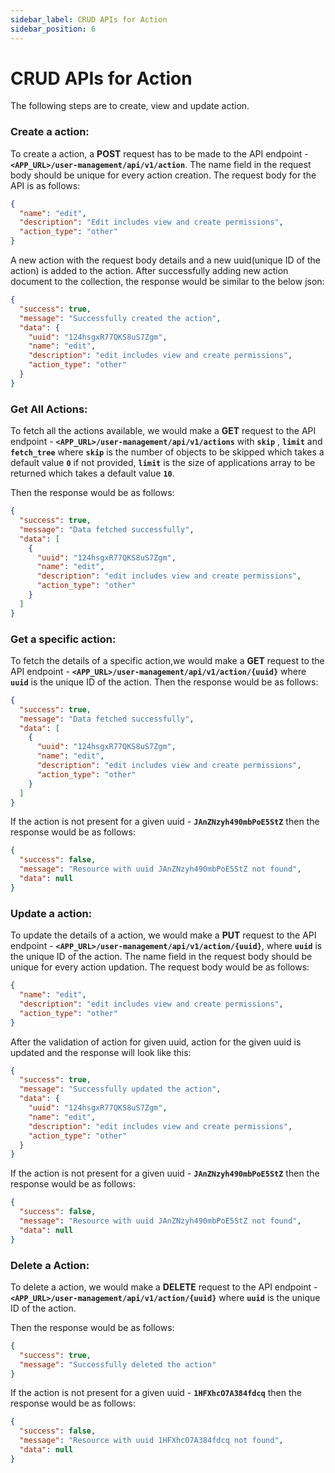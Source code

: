 ```yaml
---
sidebar_label: CRUD APIs for Action
sidebar_position: 6
---
```


# CRUD APIs for Action

The following steps are to create, view and update action.


### Create a action:

To create a action, a **POST** request has to be made to the API endpoint - **`<APP_URL>/user-management/api/v1/action`**. The name field in the request body should be unique for every action creation.
The request body for the API is as follows:

```json
{
  "name": "edit",
  "description": "Edit includes view and create permissions",
  "action_type": "other"
}
```

A new action with the request body details and a new uuid(unique ID of the action) is added to the action. After successfully adding new action document to the collection, the response would be similar to the below json:

```json
{
  "success": true,
  "message": "Successfully created the action",
  "data": {
    "uuid": "124hsgxR77QKS8uS7Zgm",
    "name": "edit",
    "description": "edit includes view and create permissions",
    "action_type": "other"
  }
}
```

### Get All Actions:

 To fetch all the actions available, we would make a **GET** request to the API endpoint - **`<APP_URL>/user-management/api/v1/actions`** with **`skip`** , **`limit`** and **`fetch_tree`** where **`skip`** is the number of objects to be skipped which takes a default value **`0`** if not provided, **`limit`** is the size of applications array to be returned which takes a default value **`10`**.

Then the response would be as follows: 

```json
{
  "success": true,
  "message": "Data fetched successfully",
  "data": [
    {
      "uuid": "124hsgxR77QKS8uS7Zgm",
      "name": "edit",
      "description": "edit includes view and create permissions",
      "action_type": "other"
    }
  ]
}
```

### Get a specific action:

To fetch the details of a specific action,we would make a **GET** request to the API endpoint - **`<APP_URL>/user-management/api/v1/action/{uuid}`** where **`uuid`** is the unique ID of the action.
Then the response would be as follows: 

```json
{
  "success": true,
  "message": "Data fetched successfully",
  "data": [
    {
      "uuid": "124hsgxR77QKS8uS7Zgm",
      "name": "edit",
      "description": "edit includes view and create permissions",
      "action_type": "other"
    }
  ]
}
```

If the action is not present for a given uuid - **`JAnZNzyh490mbPoE5StZ`** then the response would be as follows:

```json
{
  "success": false,
  "message": "Resource with uuid JAnZNzyh490mbPoE5StZ not found",
  "data": null
}
```

### Update a action:

To update the details of a action, we would make a **PUT** request to the API endpoint - **`<APP_URL>/user-management/api/v1/action/{uuid}`**, where **`uuid`** is the unique ID of the action. The name field in the request body should be unique for every action updation.
The request body would be as follows:

```json
{
  "name": "edit",
  "description": "edit includes view and create permissions",
  "action_type": "other"
}
```

After the validation of action for given uuid, action for the given uuid is updated and the response will look like this:

```json
{
  "success": true,
  "message": "Successfully updated the action",
  "data": {
    "uuid": "124hsgxR77QKS8uS7Zgm",
    "name": "edit",
    "description": "edit includes view and create permissions",
    "action_type": "other"
  }
}
```

If the action is not present for a given uuid - **`JAnZNzyh490mbPoE5StZ`** then the response would be as follows:

```json
{
  "success": false,
  "message": "Resource with uuid JAnZNzyh490mbPoE5StZ not found",
  "data": null
}
```

### Delete a Action:

To delete a action, we would make a **DELETE** request to the API endpoint - **`<APP_URL>/user-management/api/v1/action/{uuid}`** where **`uuid`** is the unique ID of the action.

Then the response would be as follows:

```json
{
  "success": true,
  "message": "Successfully deleted the action"
}
```

If the action is not present for a given uuid - **`1HFXhcO7A384fdcq`** then the response would be as follows:

```json
{
  "success": false,
  "message": "Resource with uuid 1HFXhcO7A384fdcq not found",
  "data": null
}
```
